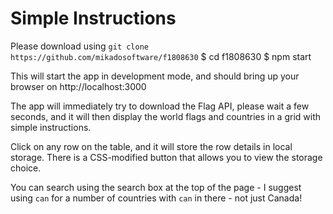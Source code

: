 # Simple Instructions

Please download using `git clone https://github.com/mikadosoftware/f1808630`
$ cd f1808630
$ npm start

This will start the app in development mode, and should bring up your browser 
on http://localhost:3000

The app will immediately try to download the Flag API, please wait a few
seconds, and it will then display the world flags and countries in a grid with
simple instructions.

Click on any row on the table, and it will store the row details in local
storage. There is a CSS-modified button that allows you to view the storage
choice.

You can search using the search box at the top of the page - I suggest using
`can` for a number of countries with `can` in there - not just Canada!
